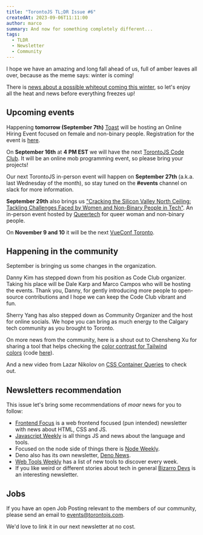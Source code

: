 ```yaml
---
title: "TorontoJS TL;DR Issue #6"
createdAt: 2023-09-06T11:11:00
author: marco
summary: And now for something completely different...
tags:
  - TLDR
  - Newsletter
  - Community
---
```

I hope we have an amazing and long fall ahead of us, full of amber leaves all over, because as the meme says: winter is coming!

There is [news about a possible whiteout coming this winter](https://www.blogto.com/city/2023/08/winter-weather-forecast/), so let's enjoy all the heat and news before everything freezes up!

## Upcoming events

Happening **tomorrow (September 7th)** [Toast](https://www.trytoast.ca/) will be hosting an Online Hiring Event focused on female and non-binary people. Registration for the event is [here](https://www.eventbrite.ca/e/septembersurge-online-hiring-event-for-women-software-developers-tickets-704965018347?aff=oddtdtcreator).

On **September 16th** at **4 PM EST** we will have the next [TorontoJS Code Club](https://guild.host/events/js-code-club-online-294792793). It will be an online mob programming event, so please bring your projects!

Our next TorontoJS in-person event will happen on **September 27th** (a.k.a. last Wednesday of the month), so stay tuned on the **#events** channel on slack for more information.

**September 29th** also brings us ["Cracking the Silicon Valley North Ceiling: Tackling Challenges Faced by Women and Non-Binary People in Tech"](https://queertech.org/events/56021). An in-person event hosted by [Queertech](https://queertech.org/) for queer woman and non-binary people.

On **November 9 and 10** it will be the next [VueConf Toronto](https://www.vuetoronto.com/).

## Happening in the community

September is bringing us some changes in the organization.

Danny Kim has stepped down from his position as Code Club organizer. Taking his place will be Dale Karp and Marco Campos who will be hosting the events. Thank you, Danny, for gently introducing more people to open-source contributions and I hope we can keep the Code Club vibrant and fun.

Sherry Yang has also stepped down as Community Organizer and the host for online socials. We hope you can bring as much energy to the Calgary tech community as you brought to Toronto.

On more news from the community, here is a shout out to Chensheng Xu for sharing a tool that helps checking the [color contrast for Tailwind colors](https://colour-a11y.vercel.app/) (code [here](https://github.com/samrobbins85/colour-a11y-for-tailwind)).

And a new video from Lazar Nikolov on [CSS Container Queries](https://www.youtube.com/watch?v=CHKUFsnABw4) to check out.

## Newsletters recommendation

This issue let's bring some recommendations of _moar_ news for you to follow:

- [Frontend Focus](https://frontendfoc.us/) is a web frontend focused (pun intended) newsletter with news about HTML, CSS and JS.
- [Javascript Weekly](https://javascriptweekly.com/) is all things JS and news about the language and tools.
- Focused on the node side of things there is [Node Weekly](https://nodeweekly.com/).
- Deno also has its own newsletter, [Deno News](https://deno.news/).
- [Web Tools Weekly](https://webtoolsweekly.com/) has a list of new tools to discover every week.
- If you like weird or different stories about tech in general [Bizarro Devs](https://www.bizzarodevs.com/) is an interesting newsletter.

## Jobs

If you have an open Job Posting relevant to the members of our community, please send an email to [events@torontojs.com](mailto:events@torontojs.com).

We'd love to link it in our next newsletter at no cost.

